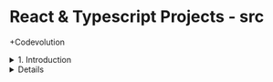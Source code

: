 # React & Typescript Projects - src

+Codevolution

<details>
<summary>1. Introduction </summary>

# Create React app with Typescript

```ts
npx create-react-app app-1 --template typescript
```

# start app

```ts
cd app-1
npm start
```

# #END</details>

<details>

```ts

```

```ts

```

```ts

```

```ts

```

```ts

```

```ts

```

```ts

```

```ts

```

```ts

```

```ts

```

```ts

```

```ts

```

```ts

```

```ts

```

```ts

```

```ts

```

```ts

```

```ts

```

```ts

```

```ts

```

```ts

```

# #END</details>
